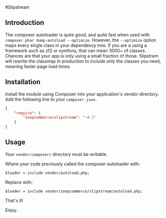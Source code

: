 #Slipstream

## Introduction

The composer autoloader is quite good, and quite fast when used with `composer.phar dump-autoload --optimize`. However, the `--optimize` option maps every single class in your dependency tree. If you are a using a framework such as zf2 or symfony, that can mean 3000+ of classes. Chances are that your app is only using a small fraction of those. Slipstram will rewrite the classmap in production to include only the classes you need, meaning faster page load times.

## Installation

Install the module using Composer into your application's vendor directory. Add the following line to your
`composer.json`.

```json
{
    "require": {
        "zoopcommerce/slipstream": "~0.1"
    }
}
```

## Usage

Your `vendor/composer/` directory must be writable.

Where your code previously called the composer autoloader with:

    $loader = include vendor/autoload.php;

Replace with:

    $loader = include vendor/zoopcommerce/slipstream/autoload.php;

That's it!

Enjoy.
